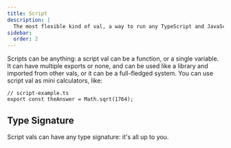 ```yaml
---
title: Script
description: |
  The most flexible kind of val, a way to run any TypeScript and JavaScript
sidebar:
  order: 2
---
```


Scripts can be anything: a script val can be a function, or a single variable.
It can have multiple exports or none, and can be used like a library and
imported from other vals, or it can be a full-fledged system. You can use
script val as mini calculators, like:

```tsx
// script-example.ts
export const theAnswer = Math.sqrt(1764);
```

## Type Signature

Script vals can have any type signature: it's all up to you.
